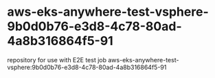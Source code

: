 # aws-eks-anywhere-test-vsphere-9b0d0b76-e3d8-4c78-80ad-4a8b316864f5-91
repository for use with E2E test job aws-eks-anywhere-test-vsphere:9b0d0b76-e3d8-4c78-80ad-4a8b316864f5-91
